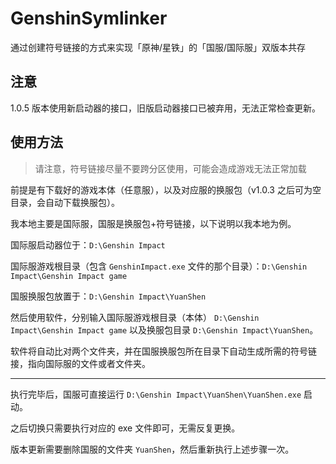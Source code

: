 # GenshinSymlinker

通过创建符号链接的方式来实现「原神/星铁」的「国服/国际服」双版本共存

## 注意

1.0.5 版本使用新启动器的接口，旧版启动器接口已被弃用，无法正常检查更新。

## 使用方法

> 请注意，符号链接尽量不要跨分区使用，可能会造成游戏无法正常加载

前提是有下载好的游戏本体（任意服），以及对应服的换服包（v1.0.3 之后可为空目录，会自动下载换服包）。

我本地主要是国际服，国服是换服包+符号链接，以下说明以我本地为例。

国际服启动器位于：`D:\Genshin Impact`

国际服游戏根目录（包含 `GenshinImpact.exe` 文件的那个目录）：`D:\Genshin Impact\Genshin Impact game`

国服换服包放置于：`D:\Genshin Impact\YuanShen`

然后使用软件，分别输入国际服游戏根目录（本体） `D:\Genshin Impact\Genshin Impact game` 以及换服包目录 `D:\Genshin Impact\YuanShen`。

软件将自动比对两个文件夹，并在国服换服包所在目录下自动生成所需的符号链接，指向国际服的文件或者文件夹。

------

执行完毕后，国服可直接运行 `D:\Genshin Impact\YuanShen\YuanShen.exe` 启动。

之后切换只需要执行对应的 exe 文件即可，无需反复更换。

版本更新需要删除国服的文件夹 `YuanShen`，然后重新执行上述步骤一次。
